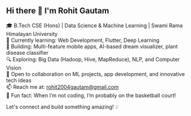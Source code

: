 
## Hi there 👋 I'm Rohit Gautam

🎓 B.Tech CSE (Hons) | Data Science & Machine Learning | Swami Rama Himalayan University  
🌱 Currently learning: Web Development, Flutter, Deep Learning  
🚀 Building: Multi-feature mobile apps, AI-based dream visualizer, plant disease classifier  
🔍 Exploring: Big Data (Hadoop, Hive, MapReduce), NLP, and Computer Vision  
🤝 Open to collaboration on ML projects, app development, and innovative tech ideas  
📫 Reach me at: rohit2004gautam@gmail.com  
🏀 Fun fact: When I’m not coding, I’m probably on the basketball court!

Let's connect and build something amazing! 💡



